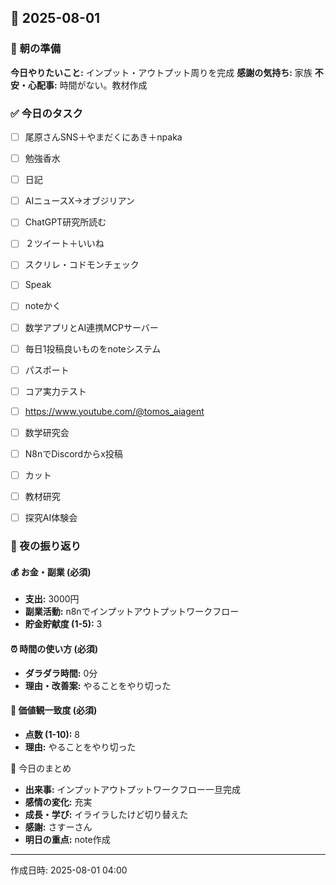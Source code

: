 ## 📅 2025-08-01

### 🌅 朝の準備
**今日やりたいこと:** インプット・アウトプット周りを完成
**感謝の気持ち:** 家族
**不安・心配事:** 時間がない。教材作成

### ✅ 今日のタスク
- [ ] 尾原さんSNS＋やまだくにあき＋npaka
- [ ] 勉強香水
- [ ] 日記
- [ ] AIニュースX→オブジリアン
- [ ] ChatGPT研究所読む
- [ ] ２ツイート＋いいね
- [ ] スクリレ・コドモンチェック
- [ ] Speak
- [ ] noteかく
- [ ] 数学アプリとAI連携MCPサーバー
- [ ] 毎日1投稿良いものをnoteシステム
- [ ] パスポート
- [ ] コア実力テスト
- [ ] https://www.youtube.com/@tomos_aiagent
- [ ] 数学研究会
- [ ] N8nでDiscordからx投稿
- [ ] カット
- [ ] 教材研究
- [ ] 探究AI体験会


### 🌙 夜の振り返り

#### 💰 お金・副業 (必須)
- **支出:** 3000円
- **副業活動:** n8nでインプットアウトプットワークフロー
- **貯金貯献度 (1-5):** 3

#### ⏰ 時間の使い方 (必須)
- **ダラダラ時間:** 0分
- **理由・改善案:** やることをやり切った

#### 🎯 価値観一致度 (必須)
- **点数 (1-10):** 8
- **理由:** やることをやり切った

📝 今日のまとめ
- **出来事:** インプットアウトプットワークフロー一旦完成
- **感情の変化:** 充実
- **成長・学び:** イライラしたけど切り替えた
- **感謝:** さすーさん
- **明日の重点:** note作成

---
作成日時: 2025-08-01 04:00